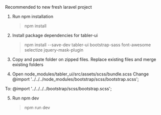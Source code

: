 Recommended to new fresh laravel project

1. Run npm installation

    > npm install

2. Install package dependencies for tabler-ui

    > npm install --save-dev tabler-ui bootstrap-sass font-awesome selectize jquery-mask-plugin

3. Copy and paste folder on zipped files. Replace existing files and merge existing folders

4. Open node_modules/tabler_ui/src/assets/scss/bundle.scss
   Change
   @import '../../../node_modules/bootstrap/scss/bootstrap.scss';

To:
@import '../../../../bootstrap/scss/bootstrap.scss';

5. Run npm dev
    > npm run dev
